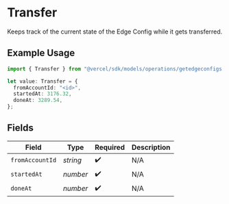 # Transfer

Keeps track of the current state of the Edge Config while it gets transferred.

## Example Usage

```typescript
import { Transfer } from "@vercel/sdk/models/operations/getedgeconfigs.js";

let value: Transfer = {
  fromAccountId: "<id>",
  startedAt: 3176.32,
  doneAt: 3289.54,
};
```

## Fields

| Field              | Type               | Required           | Description        |
| ------------------ | ------------------ | ------------------ | ------------------ |
| `fromAccountId`    | *string*           | :heavy_check_mark: | N/A                |
| `startedAt`        | *number*           | :heavy_check_mark: | N/A                |
| `doneAt`           | *number*           | :heavy_check_mark: | N/A                |